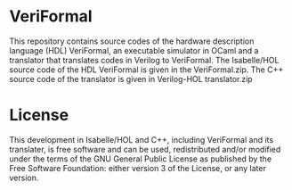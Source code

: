 # VeriFormal
This repository contains source codes of the hardware description language (HDL) VeriFormal, an executable simulator in OCaml and a translator that translates codes in Verilog to VeriFormal. The Isabelle/HOL source code of the HDL VeriFormal is given in the VeriFormal.zip. 
  The C++ source code of the translator is given in Verilog-HOL translator.zip
  
# License
  This development in Isabelle/HOL and C++, including VeriFormal and its translater, is free software and can be used, redistributed and/or modified
under the terms of the GNU General Public License as published by the Free Software Foundation: either version 3 of the License, or any later version.  
